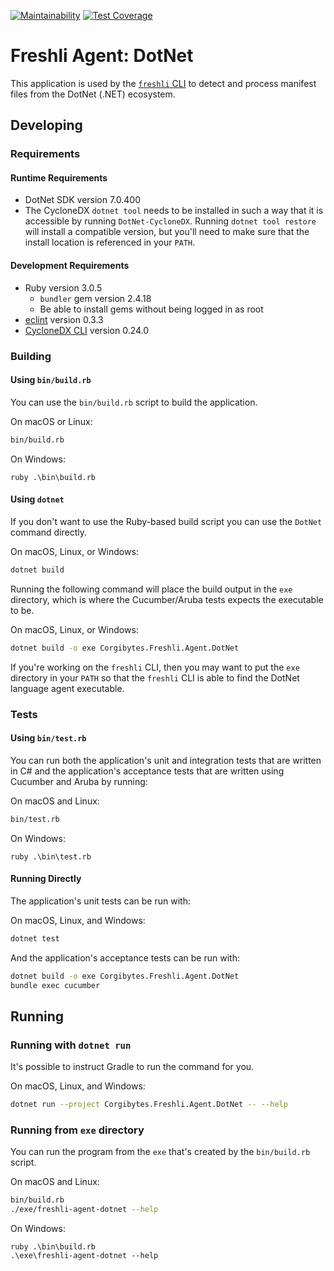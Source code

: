 [![Maintainability](https://api.codeclimate.com/v1/badges/484b4749424297461774/maintainability)](https://codeclimate.com/github/corgibytes/freshli-agent-dotnet/maintainability) [![Test Coverage](https://api.codeclimate.com/v1/badges/484b4749424297461774/test_coverage)](https://codeclimate.com/github/corgibytes/freshli-agent-dotnet/test_coverage)

# Freshli Agent: DotNet

This application is used by the [`freshli` CLI](https://github.com/corgibytes/freshli-cli) to detect and process manifest files from the DotNet (.NET) ecosystem.

## Developing

### Requirements

#### Runtime Requirements

* DotNet SDK version 7.0.400
* The CycloneDX `dotnet tool` needs to be installed in such a way that it is accessible by running `DotNet-CycloneDX`. Running `dotnet tool restore` will install a compatible version, but you'll need to make sure that the install location is referenced in your `PATH`.

#### Development Requirements

* Ruby version 3.0.5
  * `bundler` gem version 2.4.18
  * Be able to install gems without being logged in as root
* [eclint](https://gitlab.com/greut/eclint) version 0.3.3
* [CycloneDX CLI](https://github.com/CycloneDX/cyclonedx-cli) version 0.24.0


### Building

#### Using `bin/build.rb`

You can use the `bin/build.rb` script to build the application.

On macOS or Linux:
```bash
bin/build.rb
```

On Windows:
```pwsh
ruby .\bin\build.rb
```

#### Using `dotnet`

If you don't want to use the Ruby-based build script you can use the `DotNet` command directly.

On macOS, Linux, or Windows:
```bash
dotnet build
```

Running the following command will place the build output in the `exe` directory, which is where the Cucumber/Aruba tests expects the executable to be.

On macOS, Linux, or Windows:
```bash
dotnet build -o exe Corgibytes.Freshli.Agent.DotNet
```

If you're working on the `freshli` CLI, then you may want to put the `exe` directory in your `PATH` so that the `freshli` CLI is able to find the DotNet language agent executable.

### Tests

#### Using `bin/test.rb`

You can run both the application's unit and integration tests that are written in C# and the application's acceptance tests that are written using Cucumber and Aruba by running:

On macOS and Linux:
```bash
bin/test.rb
```

On Windows:
```pwsh
ruby .\bin\test.rb
```

#### Running Directly

The application's unit tests can be run with:

On macOS, Linux, and Windows:
```bash
dotnet test
```

And the application's acceptance tests can be run with:

```bash
dotnet build -o exe Corgibytes.Freshli.Agent.DotNet
bundle exec cucumber
```

## Running

### Running with `dotnet run`

It's possible to instruct Gradle to run the command for you.

On macOS, Linux, and Windows:
```bash
dotnet run --project Corgibytes.Freshli.Agent.DotNet -- --help
```

### Running from `exe` directory

You can run the program from the `exe` that's created by the `bin/build.rb` script.

On macOS and Linux:
```bash
bin/build.rb
./exe/freshli-agent-dotnet --help
```

On Windows:
```pwsh
ruby .\bin\build.rb
.\exe\freshli-agent-dotnet --help
```
